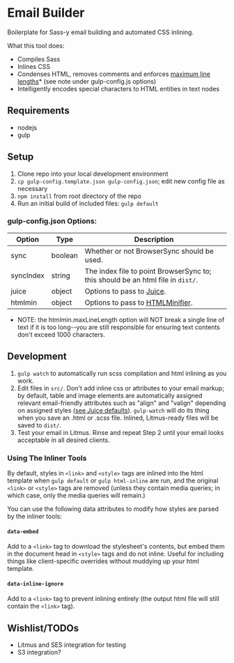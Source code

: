 # Email Builder
Boilerplate for Sass-y email building and automated CSS inlining.

What this tool does:
- Compiles Sass
- Inlines CSS
- Condenses HTML, removes comments and enforces [maximum line lengths](https://tools.ietf.org/html/rfc821#page-43)* (see note under gulp-config.js options)
- Intelligently encodes special characters to HTML entities in text nodes

## Requirements
- nodejs
- gulp

## Setup
1. Clone repo into your local development environment
2. `cp gulp-config.template.json gulp-config.json`; edit new config file as necessary
3. `npm install` from root directory of the repo
4. Run an initial build of included files: `gulp default`

### gulp-config.json Options:

Option | Type | Description
------ | ---- | -----------
sync | boolean | Whether or not BrowserSync should be used.
syncIndex | string | The index file to point BrowserSync to; this should be an html file in `dist/`.
juice | object | Options to pass to [Juice](https://github.com/Automattic/juice#options).
htmlmin | object | Options to pass to [HTMLMinifier](https://github.com/kangax/html-minifier#options-quick-reference).

* NOTE: the htmlmin.maxLineLength option will NOT break a single line of text if it is too long--you are still responsible for ensuring text contents don't exceed 1000 characters.


## Development
1. `gulp watch` to automatically run scss compilation and html inlining as you work.
2. Edit files in `src/`.  Don't add inline css or attributes to your email markup; by default, table and image elements are automatically assigned relevant email-friendly attributes such as "align" and "valign" depending on assigned styles ([see Juice defaults](https://github.com/Automattic/juice/blob/8e16f5b1027964e9cc117520c42bfd3fbd9d78f8/client.js#L18-L27)).  `gulp-watch` will do its thing when you save an .html or .scss file.  Inlined, Litmus-ready files will be saved to `dist/`.
3. Test your email in Litmus.  Rinse and repeat Step 2 until your email looks acceptable in all desired clients.

### Using The Inliner Tools
By default, styles in `<link>` and `<style>` tags are inlined into the html template when `gulp default` or `gulp html-inline` are run, and the original `<link>` or `<style>` tags are removed (unless they contain media queries; in which case, only the media queries will remain.)

You can use the following data attributes to modify how styles are parsed by the inliner tools:

#### `data-embed`
Add to a `<link>` tag to download the stylesheet's contents, but embed them in the document head in `<style>` tags and do not inline.  Useful for including things like client-specific overrides without muddying up your html template.

#### `data-inline-ignore`
Add to a `<link>` tag to prevent inlining entirely (the output html file will still contain the `<link>` tag).


## Wishlist/TODOs
- Litmus and SES integration for testing
- S3 integration?
